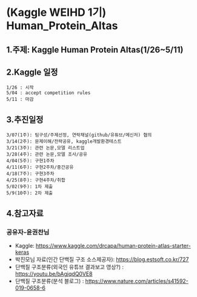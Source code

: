 # (Kaggle WEIHD 1기) Human_Protein_Altas

## 1.주제: Kaggle Human Protein Altas(1/26~5/11)
## 2.Kaggle 일정
```
1/26 : 시작
5/04 : accept competition rules
5/11 : 마감
```
## 3.추진일정
```
3/07(1주): 팀구성/주제선정, 연락채널(github/유튜브/메신저) 협의
3/14(2주): 문제이해/전략공유, kaggle개발환경테스트
3/21(3주): 관련 논문,모델 리스트업
3/28(4주): 관련 논문,모델 조사/공유
4/04(5주): 구현1주차
4/11(6주): 구현2주차/중간공유
4/18(7주): 구현3주차
4/25(8주): 구현4주차/취합
5/02(9주): 1차 제출
5/9(10주): 2차 제출
```

## 4.참고자료

### 공유자-윤권찬님
- Kaggle: https://www.kaggle.com/drcapa/human-protein-atlas-starter-keras    
- 박진모님 자료(인간 단백질 구조 소스제공자): https://blog.estsoft.co.kr/727  
- 단백질 구조분류(외국인 유튜브 결과보고 영상?) : https://youtu.be/bAgjqdQ0VE8  
- 단백질 구조분류(분석 블로그) : https://www.nature.com/articles/s41592-019-0658-6  




